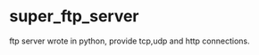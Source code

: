 super_ftp_server
================

ftp server wrote in python, provide tcp,udp and http connections.
